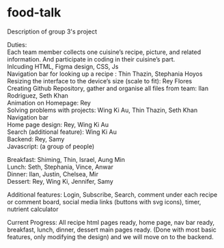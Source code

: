 # food-talk
Description of group 3's project <br />

Duties: <br />
Each team member collects one cuisine’s recipe, picture, and related information. And participate in coding in their cuisine’s part. <br />
Inlcuding HTML, Figma design, CSS, Js <br />
Navigation bar for looking up a recipe : Thin Thazin, Stephania Hoyos <br />
Resizing the interface to the device’s size (scale to fit): Rey Flores <br />
Creating Github Repository, gather and organise all files from team: Ilan Rodriguez, Seth Khan <br />
Animation on Homepage: Rey <br />
Solving problems with projects: Wing Ki Au, Thin Thazin, Seth Khan <br />
Navigation bar <br />
Home page design: Rey, Wing Ki Au <br />
Search (additional feature): Wing Ki Au <br />
Backend: Rey, Samy <br />
Javascript: (a group of people) <br />


Breakfast: Shiming, Thin, Israel, Aung Min <br />
Lunch: Seth, Stephania, Vince, Anwar <br />
Dinner: Ilan, Justin, Chelsea, Mir <br />
Dessert: Rey, Wing Ki, Jennifer, Samy <br />

Additional features: Login, Subscribe, Search, comment under each recipe or comment board, social media links (buttons with svg icons), timer, nutrient calculator <br />

Current Progress: All recipe html pages ready, home page, nav bar ready, breakfast, lunch, dinner, dessert main pages ready. (Done with most basic features, only modifying the design) and we will move on to the backend. <br />
